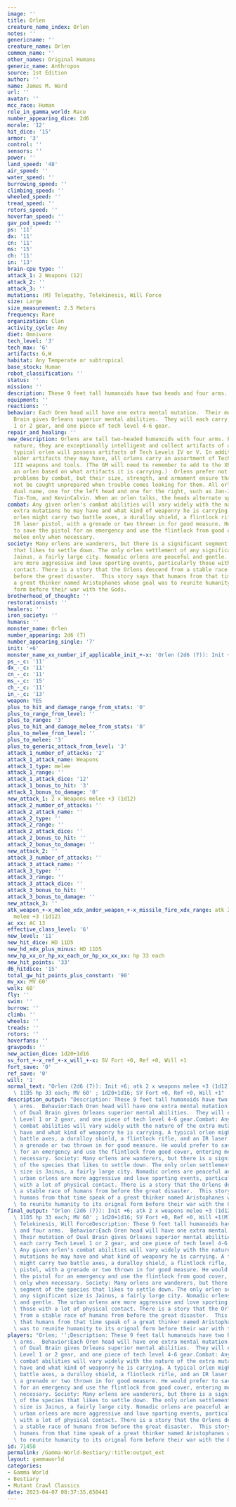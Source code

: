 ```yaml
---
image: ''
title: Orlen
creature_name_index: Orlen
notes: ''
genericname: ''
creature_name: Orlen
common_name: ''
other_names: Original Humans
generic_name: Anthropos
source: 1st Edition
author: ''
name: James M. Ward
url: ''
avatar: ''
mcc_race: Human
role_in_gamma_world: Race
number_appearing_dice: 2d6
morale: '12'
hit_dice: '15'
armor: '3'
control: ''
sensors: ''
power: ''
land_speed: '48'
air_speed: ''
water_speed: ''
burrowing_speed: ''
climbing_speed: ''
wheeled_speed: ''
tread_speed: ''
rotors_speed: ''
hoverfan_speed: ''
gav_pod_speed: ''
ps: '11'
dx: '11'
cn: '11'
ms: '15'
ch: '11'
in: '13'
brain-cpu type: ''
attack_1: 2 Weapons (12)
attack_2: ''
attack_3: ''
mutations: (M) Telepathy, Telekinesis, Will Force
size: Large
size_measurement: 2.5 Meters
frequency: Rare
organization: Clan
activity_cycle: Any
diet: Omnivore
tech_level: '3'
tech_max: '6'
artifacts: G,W
habitat: Any Temperate or subtropical
base_stock: Human
robot_classification: ''
status: ''
mission: ''
description: These 9 feet tall humanoids have two heads and four arms.
equipment: ''
reactions: ''
behavior: Each Oren head will have one extra mental mutation.  Their mutation of Dual
  Brain gives Orleans superior mental abilities.  They will each carry Tech Level
  1 or 2 gear, and one piece of tech level 4-6 gear.
repair_and_healing: ''
new_description: Orlens are tall two-headed humanoids with four arms. Peaceful by
  nature, they are exceptionally intelligent and collect artifacts of all sorts. A
  typical orlen will possess artifacts of Tech Levels IV or V. In addition to the
  older artifacts they may have, all orlens carry an assortment of Tech Level II and
  III weapons and tools. (The GM will need to remember to add to the XP Value for
  an orlen based on what artifacts it is carrying.)  Orlens prefer not to resolve
  problems by combat, but their size, strength, and armament ensure that they will
  not be caught unprepared when trouble comes looking for them. All orlens have a
  dual name, one for the left head and one for the right, such as Jan-Jane, Maura-Maureen,
  Tim-Tom, and KevinCalvin. When an orlen talks, the heads alternate speaking.
combat: Any given orlen's combat abilities will vary widely with the nature of the
  extra mutations he may have and what kind of weaponry he is carrying. A typical
  orlen might carry two battle axes, a duralloy shield, a flintlock rifle, and an
  IR laser pistol, with a grenade or two thrown in for good measure. He would prefer
  to save the pistol for an emergency and use the flintlock from good cover, entering
  melee only when necessary.
society: Many orlens are wanderers, but there is a significant segment of the species
  that likes to settle down. The only orlen settlement of any significant size is
  Jainus, a fairly large city. Nomadic orlens are peaceful and gentle. The urban orlens
  are more aggressive and love sporting events, particularly those with a lot of physical
  contact. There is a story that the Orlens descend from a stable race of humans from
  before the great disaster.  This story says that humans from that time speak of
  a great thinker named Aristophanes whose goal was to reunite humanity to its orignal
  form before their war with the Gods.
brotherhood_of_thought: ''
restorationsist: ''
healers: ''
iron_society: ''
humans: ''
monster_name: Orlen
number_appearing: 2d6 (7)
number_appearing_single: '7'
init: '+6'
monster_name_xx_number_if_applicable_init_+-x: 'Orlen (2d6 (7)): Init +6'
ps_-_c: '11'
dx_-_c: '11'
cn_-_c: '11'
ms_-_c: '15'
ch_-_c: '11'
in_-_c: '13'
weapon: YES
plus_to_hit_and_damage_range_from_stats: '0'
plus_to_range_from_level: ''
plus_to_range: '3'
plus_to_hit_and_damage_melee_from_stats: '0'
plus_to_melee_from_level: ''
plus_to_melee: '3'
plus_to_generic_attack_from_level: '3'
attack_1_number_of_attacks: '2'
attack_1_attack_name: Weapons
attack_1_type: melee
attack_1_range: ''
attack_1_attack_dice: '12'
attack_1_bonus_to_hit: '3'
attack_1_bonus_to_damage: '0'
new_attack_1: 2 x Weapons melee +3 (1d12)
attack_2_number_of_attacks: ''
attack_2_attack_name: ''
attack_2_type: ''
attack_2_range: ''
attack_2_attack_dice: ''
attack_2_bonus_to_hit: ''
attack_2_bonus_to_damage: ''
new_attack_2: ''
attack_3_number_of_attacks: ''
attack_3_attack_name: ''
attack_3_type: ''
attack_3_range: ''
attack_3_attack_dice: ''
attack_3_bonus_to_hit: ''
attack_3_bonus_to_damage: ''
new_attack_3: ''
atk_weapon_+-x_melee_xdx_andor_weapon_+-x_missile_fire_xdx_range: atk 2 x weapons
  melee +3 (1d12)
ac_xx: AC 13
effective_class_level: '6'
new_level: '11'
new_hit_dice: HD 11D5
new_hd_xdx_plus_minus: HD 11D5
new_hp_xx_or_hp_xx_each_or_hp_xx_xx_xx: hp 33 each
new_hit_points: '33'
d6_hitdice: '15'
total_gw_hit_points_plus_constant: '90'
mv_xx: MV 60'
walk: 60'
fly: ''
swim: ''
burrow: ''
climb: ''
wheels: ''
treads: ''
rotors: ''
hoverfans: ''
gravpods: ''
new_action_dice: 1d20+1d16
sv_fort_+-x_ref_+-x_will_+-x: SV Fort +0, Ref +0, Will +1
fort_save: '0'
ref_save: '0'
will: '1'
normal_text: "Orlen (2d6 (7)): Init +6; atk 2 x weapons melee +3 (1d12); AC 13; HD\
  \ 11D5 hp 33 each; MV 60' ; 1d20+1d16; SV Fort +0, Ref +0, Will +1"
description_output: "Description: These 9 feet tall humanoids have two heads and four\
  \ arms.  Behavior:Each Oren head will have one extra mental mutation.  Their mutation\
  \ of Dual Brain gives Orleans superior mental abilities.  They will each carry Tech\
  \ Level 1 or 2 gear, and one piece of tech level 4-6 gear.Combat: Any given orlen's\
  \ combat abilities will vary widely with the nature of the extra mutations he may\
  \ have and what kind of weaponry he is carrying. A typical orlen might carry two\
  \ battle axes, a duralloy shield, a flintlock rifle, and an IR laser pistol, with\
  \ a grenade or two thrown in for good measure. He would prefer to save the pistol\
  \ for an emergency and use the flintlock from good cover, entering melee only when\
  \ necessary. Society: Many orlens are wanderers, but there is a significant segment\
  \ of the species that likes to settle down. The only orlen settlement of any significant\
  \ size is Jainus, a fairly large city. Nomadic orlens are peaceful and gentle. The\
  \ urban orlens are more aggressive and love sporting events, particularly those\
  \ with a lot of physical contact. There is a story that the Orlens descend from\
  \ a stable race of humans from before the great disaster.  This story says that\
  \ humans from that time speak of a great thinker named Aristophanes whose goal was\
  \ to reunite humanity to its orignal form before their war with the Gods."
final_output: "Orlen (2d6 (7)): Init +6; atk 2 x weapons melee +3 (1d12); AC 13; HD\
  \ 11D5 hp 33 each; MV 60' ; 1d20+1d16; SV Fort +0, Ref +0, Will +1(M) Telepathy,\
  \ Telekinesis, Will ForceDescription: These 9 feet tall humanoids have two heads\
  \ and four arms.  Behavior:Each Oren head will have one extra mental mutation. \
  \ Their mutation of Dual Brain gives Orleans superior mental abilities.  They will\
  \ each carry Tech Level 1 or 2 gear, and one piece of tech level 4-6 gear.Combat:\
  \ Any given orlen's combat abilities will vary widely with the nature of the extra\
  \ mutations he may have and what kind of weaponry he is carrying. A typical orlen\
  \ might carry two battle axes, a duralloy shield, a flintlock rifle, and an IR laser\
  \ pistol, with a grenade or two thrown in for good measure. He would prefer to save\
  \ the pistol for an emergency and use the flintlock from good cover, entering melee\
  \ only when necessary. Society: Many orlens are wanderers, but there is a significant\
  \ segment of the species that likes to settle down. The only orlen settlement of\
  \ any significant size is Jainus, a fairly large city. Nomadic orlens are peaceful\
  \ and gentle. The urban orlens are more aggressive and love sporting events, particularly\
  \ those with a lot of physical contact. There is a story that the Orlens descend\
  \ from a stable race of humans from before the great disaster.  This story says\
  \ that humans from that time speak of a great thinker named Aristophanes whose goal\
  \ was to reunite humanity to its orignal form before their war with the Gods."
players: "Orlen; '';Description: These 9 feet tall humanoids have two heads and four\
  \ arms.  Behavior:Each Oren head will have one extra mental mutation.  Their mutation\
  \ of Dual Brain gives Orleans superior mental abilities.  They will each carry Tech\
  \ Level 1 or 2 gear, and one piece of tech level 4-6 gear.Combat: Any given orlen's\
  \ combat abilities will vary widely with the nature of the extra mutations he may\
  \ have and what kind of weaponry he is carrying. A typical orlen might carry two\
  \ battle axes, a duralloy shield, a flintlock rifle, and an IR laser pistol, with\
  \ a grenade or two thrown in for good measure. He would prefer to save the pistol\
  \ for an emergency and use the flintlock from good cover, entering melee only when\
  \ necessary. Society: Many orlens are wanderers, but there is a significant segment\
  \ of the species that likes to settle down. The only orlen settlement of any significant\
  \ size is Jainus, a fairly large city. Nomadic orlens are peaceful and gentle. The\
  \ urban orlens are more aggressive and love sporting events, particularly those\
  \ with a lot of physical contact. There is a story that the Orlens descend from\
  \ a stable race of humans from before the great disaster.  This story says that\
  \ humans from that time speak of a great thinker named Aristophanes whose goal was\
  \ to reunite humanity to its orignal form before their war with the Gods.|"
id: 71458
permalink: /Gamma-World-Bestiary/:title:output_ext
layout: gammaworld
categories:
- Gamma World
- Bestiary
- Mutant Crawl Classics
date: 2023-04-07 08:37:35.650441
---
```

